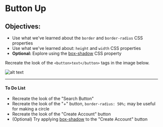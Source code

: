 <h1>Button Up</h1>

<h2>Objectives:</h2>
<ul>
  <li>Use what we've learned about the <code>border</code> and <code>border-radius</code> CSS properties</li>
  <li>Use what we've learned about: <code>height</code> and <code>width</code> CSS properties</li>
  <li><strong>Optional:</strong> Explore using the <a href="https://developer.mozilla.org/en-US/docs/Web/CSS/box-shadow">box-shadow</a> CSS property</li>
</ul>
<p>Recreate the look of the <code>&lt;button&gt;text&lt;/button&gt;</code> tags in the image below.</p>

![alt text](https://github.com/alirabah93/Coding-Dojo/blob/master/WEB-FUNDAMENTALS/css/Button-Up/wireframe.jpg?raw=true)

<hr>
<h4>To Do List</h4>
<ul>
  <li>Recreate the look of the "Search Button"</li>
  <li>Recreate the look of the "+" button, <code>border-radius: 50%;</code> may be useful for making a circle</li>
  <li>Recreate the look of the "Create Account" button</li>
  <li>(Optional) Try applying <a href="https://developer.mozilla.org/en-US/docs/Web/CSS/box-shadow">box-shadow</a> to the "Create Account" button</li>
</ul>
